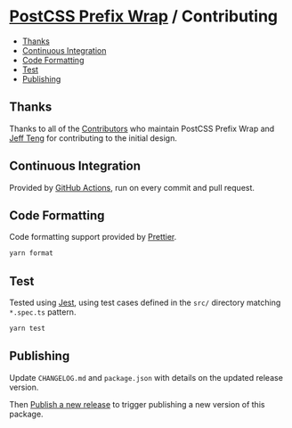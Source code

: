 # [PostCSS Prefix Wrap](./README.md) / Contributing

-   [Thanks](#thanks)
-   [Continuous Integration](#continuous-integration)
-   [Code Formatting](#code-formatting)
-   [Test](#test)
-   [Publishing](#publishing)

## Thanks

Thanks to all of the [Contributors](https://github.com/dbtedman/postcss-prefixwrap/graphs/contributors) who maintain PostCSS Prefix Wrap and [Jeff Teng](https://github.com/aj120426394) for contributing to the initial design.

## Continuous Integration

Provided by [GitHub Actions](https://github.com/dbtedman/postcss-prefixwrap/actions?workflow=Test), run on every commit and pull request.

## Code Formatting

Code formatting support provided by [Prettier](https://prettier.io/).

```bash
yarn format
```

## Test

Tested using [Jest](https://jestjs.io/), using test cases defined in the `src/` directory matching `*.spec.ts` pattern.

```bash
yarn test
```

## Publishing

Update `CHANGELOG.md` and `package.json` with details on the updated release version.

Then [Publish a new release](https://github.com/dbtedman/postcss-prefixwrap/releases/new) to trigger publishing a new version of this package.

